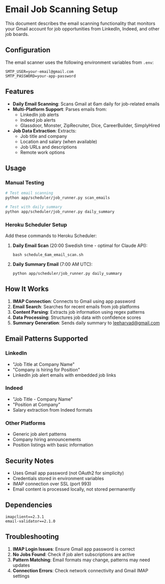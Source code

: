 # Email Job Scanning Setup

This document describes the email scanning functionality that monitors your Gmail account for job opportunities from LinkedIn, Indeed, and other job boards.

## Configuration

The email scanner uses the following environment variables from `.env`:

```
SMTP_USER=your-email@gmail.com
SMTP_PASSWORD=your-app-password
```

## Features

- **Daily Email Scanning**: Scans Gmail at 6am daily for job-related emails
- **Multi-Platform Support**: Parses emails from:
  - LinkedIn job alerts
  - Indeed job alerts
  - Glassdoor, Monster, ZipRecruiter, Dice, CareerBuilder, SimplyHired
- **Job Data Extraction**: Extracts:
  - Job title and company
  - Location and salary (when available)
  - Job URLs and descriptions
  - Remote work options

## Usage

### Manual Testing
```bash
# Test email scanning
python app/scheduler/job_runner.py scan_emails

# Test with daily summary
python app/scheduler/job_runner.py daily_summary
```

### Heroku Scheduler Setup
Add these commands to Heroku Scheduler:

1. **Daily Email Scan** (20:00 Swedish time - optimal for Claude API):
   ```
   bash schedule_6am_email_scan.sh
   ```

2. **Daily Summary Email** (7:00 AM UTC):
   ```
   python app/scheduler/job_runner.py daily_summary
   ```

## How It Works

1. **IMAP Connection**: Connects to Gmail using app password
2. **Email Search**: Searches for recent emails from job platforms
3. **Content Parsing**: Extracts job information using regex patterns
4. **Data Processing**: Structures job data with confidence scores
5. **Summary Generation**: Sends daily summary to leeharvad@gmail.com

## Email Patterns Supported

### LinkedIn
- "Job Title at Company Name"
- "Company is hiring for Position"
- LinkedIn job alert emails with embedded job links

### Indeed
- "Job Title - Company Name"
- "Position at Company"
- Salary extraction from Indeed formats

### Other Platforms
- Generic job alert patterns
- Company hiring announcements
- Position listings with basic information

## Security Notes

- Uses Gmail app password (not OAuth2 for simplicity)
- Credentials stored in environment variables
- IMAP connection over SSL (port 993)
- Email content is processed locally, not stored permanently

## Dependencies

```
imapclient==2.3.1
email-validator==2.1.0
```

## Troubleshooting

1. **IMAP Login Issues**: Ensure Gmail app password is correct
2. **No Jobs Found**: Check if job alert subscriptions are active
3. **Pattern Matching**: Email formats may change, patterns may need updates
4. **Connection Errors**: Check network connectivity and Gmail IMAP settings